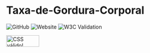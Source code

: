 # Taxa-de-Gordura-Corporal
![GitHub](https://img.shields.io/github/license/pinheiro22/get)
![Website](https://img.shields.io/website?url=https%3A%2F%2Fpinheiro22.github.io%2Fget%2F)
![W3C Validation](https://img.shields.io/w3c-validation/html?targetUrl=https%3A%2F%2Fpinheiro22.github.io%2FTaxa-de-Gordura-Corporal%2F)



<p>
<a href="http://jigsaw.w3.org/css-validator/check/referer">
    <img style="border:0;width:88px;height:31px"
        src="http://jigsaw.w3.org/css-validator/images/vcss-blue"
        alt="CSS válido!" />
    </a>
</p>


